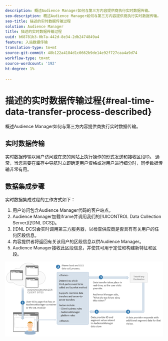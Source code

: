 ```yaml
---
description: 概述Audience Manager如何与第三方内容提供商执行实时数据传输。
seo-description: 概述Audience Manager如何与第三方内容提供商执行实时数据传输。
seo-title: 描述的实时数据传输过程
solution: Audience Manager
title: 描述的实时数据传输过程
uuid: b68781b3-0b7a-442d-8e34-2db2474849a4
feature: 入站数据传输
translation-type: tm+mt
source-git-commit: 48b122a4184d1c0662b9de14e92f727caa4a9d74
workflow-type: tm+mt
source-wordcount: '192'
ht-degree: 1%

---
```



# 描述的实时数据传输过程{#real-time-data-transfer-process-described}

概述Audience Manager如何与第三方内容提供商执行实时数据传输。

<!-- real-time-data-transfer-explained.xml -->

## 实时数据传输

实时数据传输以用户访问或在您的网站上执行操作的形式发送和接收区段ID。 通常，当您需要在库存中导航时立即确定用户资格或对用户进行细分时，同步数据传输非常有用。

## 数据集成步骤

实时数据集成过程的工作方式如下：

1. 用户访问包含Audience Manager代码的客户站点。
1. Audience Manager加载iframe并调用我们的[!UICONTROL Data Collection Server]([!DNL DCS])。
1. [!DNL DCS]会实时调用第三方服务器，以检查供应商是否具有有关用户的任何区段信息。
1. 内容提供者将返回有关该用户的区段信息以供Audience Manager。
1. Audience Manager接收此区段信息，并使其可用于定位和构建新特征和区段。

![](assets/rt_reduce70.png)